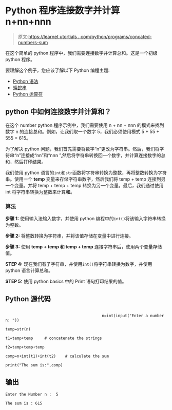 # Python 程序连接数字并计算 n+nn+nnn

> 原文:[https://learnet utortials . com/python/programs/concated-numbers-sum](https://learnetutorials.com/python/programs/concatinated-numbers-sum)

在这个简单的 python 程序中，我们需要连接数字并计算总和。这是一个初级 python 程序。

要理解这个例子，您应该了解以下 Python 编程主题:

*   [Python 语法](../../python/syntax-comments "Python Syntax")
*   [蟒蛇串](../../python/python-string "Strings in Python")
*   [Python 运算符](../../python/python-operators "Python operators")

## python 中如何连接数字并计算和？

在这个 number python 程序示例中，我们需要使用 n + nn + nnn 的模式来找到数字 n 的连接总和。例如，让我们取一个数字 5，我们必须使用模式 5 + 55 + 555 = 615。

为了解决 python 问题，我们首先需要将数字“n”更改为字符串。然后，我们将字符串“n”连接成“nn”和“nnn ”,然后将字符串转换回一个数字，并计算连接数字的总和，然后打印结果。

我们使用 python 语言的`int`和`str`函数将字符串转换为整数，再将整数转换为字符串。使用一个 **temp** 变量来存储字符串数字，然后我们将 temp + temp 连接到另一个变量。并将 temp + temp + temp 转换为另一个变量。最后，我们通过使用 int 将字符串转换为整数来计算**和**。

### 算法

**步骤 1:** 使用输入法输入数字，并使用 python 编程中的`int()`将该输入字符串转换为整数。

**步骤 2:** 将整数转换为字符串，并将该值存储在变量中进行连接。

**步骤 3:** 使用 **temp + temp 和 temp + temp** 连接字符串后，使用两个变量存储值。

**STEP 4:** 现在我们有了字符串，并使用`int()`将字符串转换为数字，并使用 python 语言计算总和。

**STEP 5:** 使用 python basics 中的 Print 语句打印结果的值。

## Python 源代码

```

                                          n=int(input("Enter a number n: "))

temp=str(n)

t1=temp+temp     # concatenate the strings

t2=temp+temp+temp

comp=n+int(t1)+int(t2)    # calculate the sum 

print("The sum is:",comp)

```

## 输出

```
Enter the Number n :  5

The sum is : 615
```